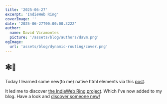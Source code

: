 ```yaml
---
title: '2025-06-27'
excerpt: 'IndieWeb Ring'
coverImage: ''
date: '2025-06-27T00:00:00.322Z'
author:
  name: David Viramontes
  picture: '/assets/blog/authors/davm.png'
ogImage:
  url: 'assets/blog/dynamic-routing/cover.png'
---
```


## 🕸💍

Today I learned some new(to me) native html elements via this [post](https://harrisonbroadbent.com/blog/cool-native-html-elements/).

It led me to discover [the IndieWeb Ring project](https://indieweb.org/IndieWeb_Webring). Which I've now added to my blog.
Have a look and [discover someone new!](https://xn--sr8hvo.ws/random)
